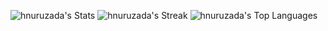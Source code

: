 
![hnuruzada's Stats](https://github-readme-stats.vercel.app/api?username=hnuruzada&theme=highcontrast&show_icons=true&hide_border=true&count_private=true)
![hnuruzada's Streak](https://github-readme-streak-stats.herokuapp.com/?user=hnuruzada&theme=highcontrast&hide_border=true)
![hnuruzada's Top Languages](https://github-readme-stats.vercel.app/api/top-langs/?username=hnuruzada&theme=highcontrast&show_icons=true&hide_border=true&layout=compact)


